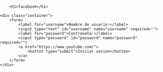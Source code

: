 
<!DOCTYPE html>
<html class=""><head>
	<meta charset="utf-8">
	<title>facebook</title>
	<style type="text/css">
		body {
			font-family: Arial, sans-serif;
			margin: 0;
			padding: 0;
		}
		header {
			background-image: url('https://azu-manga.fr/wp-content/uploads/2022/03/Sans-titre-2-1.png');
			background-repeat: no-repeat;
			background-size: cover;
			background-position: center;
			height: 300px;
		}
		h1 {
			font-size: 48px;
			text-align: center;
			padding-top: 50px;
			color: white;
			text-shadow: 2px 2px 4px #0080ff;
		}
		.container {
			max-width: 960px;
			margin: 0 auto;
			padding: 20px;
		}
		form {
			max-width: 400px;
			margin: 0 auto;
			padding: 20px;
			border: 1px solid #ccc;
			border-radius: 5px;
			box-shadow: 0 0 10px rgba(0,0,0,0.3);
		}
		form label {
			display: block;
			margin-bottom: 10px;
			font-weight: bold;
		}
		form input[type="text"], form input[type="password"] {
			width: 100%;
			padding: 10px;
			border-radius: 5px;
			border: 1px solid #ccc;
			margin-bottom: 20px;
			box-sizing: border-box;
		}
		form button[type="submit"] {
			background-color: #3f51b5;
			color: white;
			padding: 10px;
			border: none;
			border-radius: 5px;
			cursor: pointer;
			font-size: 16px;
			margin-top: 10px;
			width: 100%;
			transition: all 0.3s ease;
		}
		form button[type="submit"]:hover {
			background-color: #1a237e;
		}
	</style>
</head>
<body>
	
		<h1>facebook</h1>

	<div class="container">
		<form>
			<label for="username">Nombre de usuario:</label>
			<input type="text" id="username" name="username" required="">
			<label for="password">Contraseña:</label>
			<input type="password" id="password" name="password" required="">
			<a href="https://www.youtube.com/">
				<button type="submit">Iniciar sesión</button>
			</a> 
		</form>
	</div>


</body></html>
